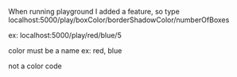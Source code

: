 When running playground
I added a feature, so type
localhost:5000/play/boxColor/borderShadowColor/numberOfBoxes

ex:
localhost:5000/play/red/blue/5

color must be a name
ex: red, blue

not a color code
